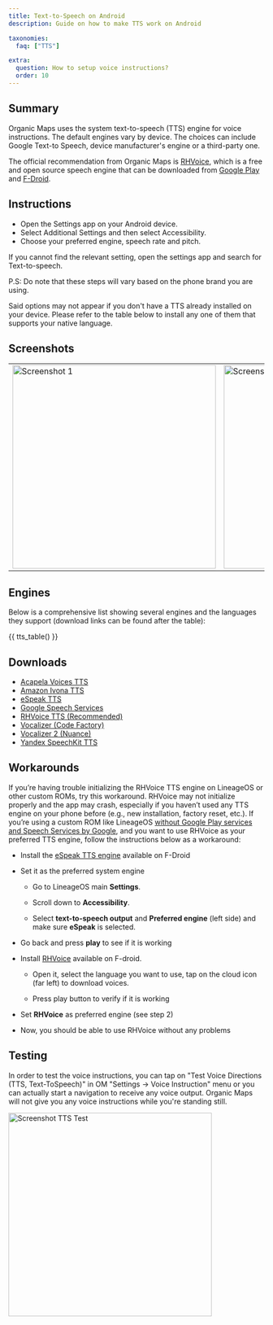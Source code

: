 ```yaml
---
title: Text-to-Speech on Android
description: Guide on how to make TTS work on Android

taxonomies:
  faq: ["TTS"]

extra:
  question: How to setup voice instructions?
  order: 10
---
```


## Summary

Organic Maps uses the system text-to-speech (TTS) engine for voice instructions. The default engines vary by device. The choices can include Google Text-to Speech, device manufacturer's engine or a third-party one. 

The official recommendation from Organic Maps is [RHVoice](https://rhvoice.org/), which is a free and open source speech engine that can be downloaded from [Google Play](https://play.google.com/store/apps/details?id=com.github.olga_yakovleva.rhvoice.android) and [F-Droid](https://f-droid.org/en/packages/com.github.olga_yakovleva.rhvoice.android/).

## Instructions

- Open the Settings app on your Android device.
- Select Additional Settings and then select Accessibility.
- Choose your preferred engine, speech rate and pitch.

If you cannot find the relevant setting, open the settings app and search for Text-to-speech.

P.S: Do note that these steps will vary based on the phone brand you are using.

Said options may not appear if you don't have a TTS already installed on your device. Please refer to the table below to install any one of them that supports your native language.

## Screenshots

|             |             |             |
| ----------- | ----------- | ----------- |
| <img src='/images/screenshots/tts_config_1.jpg' width='400' alt='Screenshot 1'> | <img src='/images/screenshots/tts_config_2.jpg' width='400' alt='Screenshot 2'> | <img src='/images/screenshots/tts_config_3.jpg' width='400' alt='Screenshot 3'> |

## Engines

Below is a comprehensive list showing several engines and the languages they support (download links can be found after the table):

{{ tts_table() }}

## Downloads

- [Acapela Voices TTS](https://play.google.com/store/apps/details?id=com.acapelagroup.android.tts)
- [Amazon Ivona TTS](https://apkpure.com/ivona-text-to-speech-hq/com.ivona.tts/download)
- [eSpeak TTS](https://f-droid.org/en/packages/com.reecedunn.espeak/)
- [Google Speech Services](https://play.google.com/store/apps/details?id=com.google.android.tts)
- [RHVoice TTS (Recommended)](https://play.google.com/store/apps/details?id=com.github.olga_yakovleva.rhvoice.android)
- [Vocalizer (Code Factory)](https://play.google.com/store/apps/details?id=es.codefactory.vocalizertts)
- [Vocalizer 2 (Nuance)](https://nvda.ru/sintezatory-rechi-vocalizer-expressive2-dlja-nvda#)
- [Yandex SpeechKit TTS](https://4pda.to/forum/index.php?showtopic=200728&st=4200#download)

## Workarounds

If you’re having trouble initializing the RHVoice TTS engine on LineageOS or other custom ROMs, try this workaround. RHVoice may not initialize properly and the app may crash, especially if you haven’t used any TTS engine on your phone before (e.g., new installation, factory reset, etc.). If you’re using a custom ROM like LineageOS <ins>without Google Play services and Speech Services by Google</ins>, and you want to use RHVoice as your preferred TTS engine, follow the instructions below as a workaround:

- Install the [eSpeak TTS engine](https://f-droid.org/en/packages/com.reecedunn.espeak) available on F-Droid

- Set it as the preferred system engine

    - Go to LineageOS main **Settings**.

    - Scroll down to **Accessibility**.

    - Select **text-to-speech output** and **Preferred engine** (left side) and make sure **eSpeak** is selected.

- Go back and press **play** to see if it is working

- Install [RHVoice](https://f-droid.org/en/packages/com.github.olga_yakovleva.rhvoice.android/) available on F-droid.

    - Open it, select the language you want to use, tap on the cloud icon (far left) to download voices.

    - Press play button to verify if it is working
    
- Set **RHVoice** as preferred engine (see step 2)

- Now, you should be able to use RHVoice without any problems

## Testing

In order to test the voice instructions, you can tap on "Test Voice Directions (TTS, Text-ToSpeech)" in OM "Settings → Voice Instruction" menu or you can actually start a navigation to receive any voice output. Organic Maps will not give you any voice instructions while you're standing still.

<img src='/images/screenshots/tts_test.png' width='400' alt='Screenshot TTS Test'>
